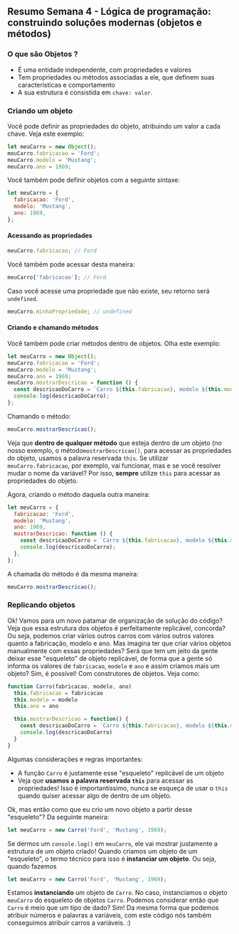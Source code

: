 ## Resumo Semana 4 - Lógica de programação: construindo soluções modernas (objetos e métodos)

### O que são Objetos ?

- É uma entidade independente, com propriedades e valores
- Tem propriedades ou métodos associadas a ele, que definem suas características e comportamento
- A sua estrutura é consistida em `chave: valor`.

### Criando um objeto

Você pode definir as propriedades do objeto, atribuindo um valor a cada chave. Veja este exemplo:

```javascript
let meuCarro = new Object();
meuCarro.fabricacao = 'Ford';
meuCarro.modelo = 'Mustang';
meuCarro.ano = 1969;
```

Você também pode definir objetos com a seguinte sintaxe:

```javascript
let meuCarro = {
  fabricacao: 'Ford',
  modelo: 'Mustang',
  ano: 1969,
};
```

#### Acessando as propriedades

```javascript
meuCarro.fabricacao; // Ford
```

Você também pode acessar desta maneira:

```javascript
meuCarro['fabricacao']; // Ford
```

Caso você acesse uma propriedade que não existe, seu retorno será `undefined`.

```javascript
meuCarro.minhaPropriedade; // undefined
```

#### Criando e chamando métodos

Você também pode criar métodos dentro de objetos. Olha este exemplo:

```javascript
let meuCarro = new Object();
meuCarro.fabricacao = 'Ford';
meuCarro.modelo = 'Mustang';
meuCarro.ano = 1969;
meuCarro.mostrarDescricao = function () {
  const descricaoDoCarro = `Carro ${this.fabricacao}, modelo ${this.modelo} e ano ${this.ano}`;
  console.log(descricaoDoCarro);
};
```

Chamando o método:

```javascript
meuCarro.mostrarDescricao();
```

Veja que **dentro de qualquer método** que esteja dentro de um objeto (no nosso exemplo, o método`mostrarDescricao()`, para acessar as propriedades do objeto, usamos a palavra reservada `this`. Se utilizar `meuCarro.fabricacao`, por exemplo, vai funcionar, mas e se você resolver mudar o nome da variável? Por isso, **sempre** utilize `this` para acessar as propriedades do objeto.

Agora, criando o método daquela outra maneira:

```javascript
let meuCarro = {
  fabricacao: 'Ford',
  modelo: 'Mustang',
  ano: 1969,
  mostrarDescricao: function () {
    const descricaoDoCarro = `Carro ${this.fabricacao}, modelo ${this.modelo} e ano ${this.ano}`;
    console.log(descricaoDoCarro);
  },
};
```

A chamada do método é da mesma maneira:

```javascript
meuCarro.mostrarDescricao();
```

### Replicando objetos

Ok! Vamos para um novo patamar de organização de solução do código? Veja que essa estrutura dos objetos é perfeitamente replicável, concorda? Ou seja, podemos criar vários outros carros com vários outros valores quanto a fabricação, modelo e ano. Mas imagina ter que criar vários objetos manualmente com essas propriedades? Será que tem um jeito da gente deixar esse "esqueleto" de objeto replicável, de forma que a gente só informa os valores de `fabricacao`, `modelo` e `ano` e assim criamos mais um objeto? Sim, é possível! Com construtores de objetos. Veja como:

```javascript
function Carro(fabricacao, modelo, ano)
  this.fabricacao = fabricacao
  this.modelo = modelo
  this.ano = ano

  this.mostrarDescricao = function() {
    const descricaoDoCarro = `Carro ${this.fabricacao}, modelo ${this.modelo} e ano ${this.ano}`
    console.log(descricaoDoCarro)
  }
}
```

Algumas considerações e regras importantes:

- A função `Carro` é justamente esse "esqueleto" replicável de um objeto
- Veja que **usamos a palavra reservada `this`** para acessar as propriedades! Isso é importantíssimo, nunca se esqueça de usar o `this` quando quiser acessar algo de dentro de um objeto.

Ok, mas então como que eu crio um novo objeto a partir desse "esqueleto"? Da seguinte maneira:

```javascript
let meuCarro = new Carro('Ford', 'Mustang', 1969);
```

Se dermos um `console.log()` em `meuCarro`, ele vai mostrar justamente a estrutura de um objeto criado! Quando criamos um objeto de um "esqueleto", o termo técnico para isso é **instanciar um objeto**. Ou seja, quando fazemos

```javascript
let meuCarro = new Carro('Ford', 'Mustang', 1969);
```

Estamos **instanciando** um objeto de `Carro`. No caso, instanciamos o objeto `meuCarro` do esqueleto de objetos `Carro`. Podemos considerar então que `Carro` é meio que um tipo de dado? Sim! Da mesma forma que podemos atribuir números e palavras a variáveis, com este código nós também conseguimos atribuir carros a variáveis. :)
